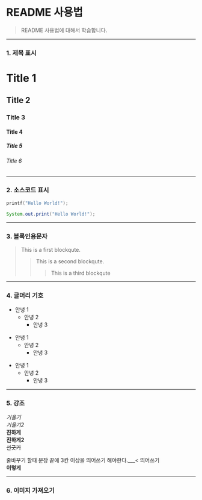 # README 사용법
> README 사용법에 대해서 학습합니다.

-----

### 1. 제목 표시

# Title 1
## Title 2
### Title 3
#### Title 4
##### Title 5
###### Title 6

---

### 2. 소스코드 표시

``` c
printf("Hello World!");
```
``` java
System.out.print("Hello World!");
```

---

### 3. 블록인용문자

> This is a first blockqute.
> > This is a second blockqute.
> > > This is a third blockqute

---

### 4. 글머리 기호
- 안녕 1
  - 안녕 2
    - 안녕 3
+ 안녕 1
  + 안녕 2
    + 안녕 3
* 안녕 1
  * 안녕 2
    * 안녕 3

---

### 5. 강조

*기울기*   
_기울기2_   
**진하게**   
__진하게2__   
~~선긋기~~   

줄바꾸기 할때 문장 끝에 3칸 이상을 띄어쓰기 해야한다.___< 띄어쓰기   
**이렇게**

---

### 6. 이미지 가져오기

